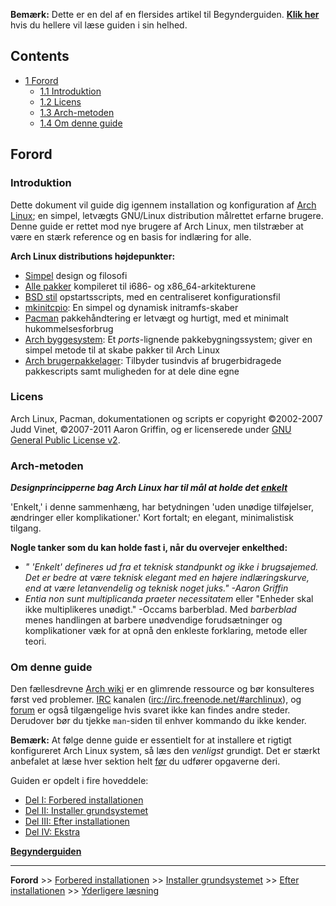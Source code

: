 **Bemærk:** Dette er en del af en flersides artikel til Begynderguiden. **[Klik her](/index.php/Beginners%27_guide_(Dansk) "Beginners' guide (Dansk)")** hvis du hellere vil læse guiden i sin helhed.

## Contents

*   [1 Forord](#Forord)
    *   [1.1 Introduktion](#Introduktion)
    *   [1.2 Licens](#Licens)
    *   [1.3 Arch-metoden](#Arch-metoden)
    *   [1.4 Om denne guide](#Om_denne_guide)

## Forord

### Introduktion

Dette dokument vil guide dig igennem installation og konfiguration af [Arch Linux](/index.php/Arch_Linux_(Dansk) "Arch Linux (Dansk)"); en simpel, letvægts GNU/Linux distribution målrettet erfarne brugere. Denne guide er rettet mod nye brugere af Arch Linux, men tilstræber at være en stærk reference og en basis for indlæring for alle.

**Arch Linux distributions højdepunkter:**

*   [Simpel](/index.php/The_Arch_Way_(Dansk) "The Arch Way (Dansk)") design og filosofi
*   [Alle pakker](https://www.archlinux.org/packages/?q=) kompileret til i686- og x86_64-arkitekturene
*   [BSD stil](/index.php?title=Arch_Boot_Process_(Dansk)&action=edit&redlink=1 "Arch Boot Process (Dansk) (page does not exist)") opstartsscripts, med en centraliseret konfigurationsfil
*   [mkinitcpio](/index.php/Mkinitcpio_(Dansk) "Mkinitcpio (Dansk)"): En simpel og dynamisk initramfs-skaber
*   [Pacman](/index.php/Pacman_(Dansk) "Pacman (Dansk)") pakkehåndtering er letvægt og hurtigt, med et minimalt hukommelsesforbrug
*   [Arch byggesystem](/index.php/Arch_Build_System_(Dansk) "Arch Build System (Dansk)"): Et *ports*-lignende pakkebygningssystem; giver en simpel metode til at skabe pakker til Arch Linux
*   [Arch brugerpakkelager](/index.php/Arch_User_Repository_(Dansk) "Arch User Repository (Dansk)"): Tilbyder tusindvis af brugerbidragede pakkescripts samt muligheden for at dele dine egne

### Licens

Arch Linux, Pacman, dokumentationen og scripts er copyright ©2002-2007 Judd Vinet, ©2007-2011 Aaron Griffin, og er licenserede under [GNU General Public License v2](http://www.gnu.org/licenses/old-licenses/gpl-2.0.html).

### Arch-metoden

***Designprincipperne bag Arch Linux har til mål at holde det [enkelt](/index.php/The_Arch_Way_(Dansk) "The Arch Way (Dansk)")***

'Enkelt,' i denne sammenhæng, har betydningen 'uden unødige tilføjelser, ændringer eller komplikationer.' Kort fortalt; en elegant, minimalistisk tilgang.

**Nogle tanker som du kan holde fast i, når du overvejer enkelthed:**

*   *" 'Enkelt' defineres ud fra et teknisk standpunkt og ikke i brugsøjemed. Det er bedre at være teknisk elegant med en højere indlæringskurve, end at være letanvendelig og teknisk noget juks." -Aaron Griffin*
*   *Entia non sunt multiplicanda praeter necessitatem* eller "Enheder skal ikke multiplikeres unødigt." -Occams barberblad. Med *barberblad* menes handlingen at barbere unødvendige forudsætninger og komplikationer væk for at opnå den enkleste forklaring, metode eller teori.

### Om denne guide

Den fællesdrevne [Arch wiki](/index.php/Main_page_(Dansk) "Main page (Dansk)") er en glimrende ressource og bør konsulteres først ved problemer. [IRC](https://en.wikipedia.org/wiki/IRC "wikipedia:IRC") kanalen ([irc://irc.freenode.net/#archlinux](irc://irc.freenode.net/#archlinux)), og [forum](https://bbs.archlinux.org/) er også tilgængelige hvis svaret ikke kan findes andre steder. Derudover bør du tjekke `man`-siden til enhver kommando du ikke kender.

**Bemærk:** At følge denne guide er essentielt for at installere et rigtigt konfigureret Arch Linux system, så læs den *venligst* grundigt. Det er stærkt anbefalet at læse hver sektion helt <u>før</u> du udfører opgaverne deri.

Guiden er opdelt i fire hoveddele:

*   [Del I: Forbered installationen](/index.php/Beginners%27_Guide/Preparation_(Dansk)#Forbered_installationen "Beginners' Guide/Preparation (Dansk)")
*   [Del II: Installer grundsystemet](/index.php/Beginners%27_Guide/Installation_(Dansk)#Installer_grundsystemet "Beginners' Guide/Installation (Dansk)")
*   [Del III: Efter installationen](/index.php?title=Beginners%27_Guide/Post-Installation_(Dansk)&action=edit&redlink=1 "Beginners' Guide/Post-Installation (Dansk) (page does not exist)")
*   [Del IV: Ekstra](/index.php?title=Beginners%27_Guide/Post-Installation_(Dansk)&action=edit&redlink=1 "Beginners' Guide/Post-Installation (Dansk) (page does not exist)")

**[Begynderguiden](/index.php/Beginners%27_Guide_(Dansk) "Beginners' Guide (Dansk)")**

* * *

**Forord** >> [Forbered installationen](/index.php/Beginners%27_Guide/Preparation_(Dansk) "Beginners' Guide/Preparation (Dansk)") >> [Installer grundsystemet](/index.php/Beginners%27_Guide/Installation_(Dansk) "Beginners' Guide/Installation (Dansk)") >> [Efter installationen](/index.php?title=Beginners%27_Guide/Post-Installation_(Dansk)&action=edit&redlink=1 "Beginners' Guide/Post-Installation (Dansk) (page does not exist)") >> [Yderligere læsning](/index.php?title=Beginners%27_Guide/Extra_(Dansk)&action=edit&redlink=1 "Beginners' Guide/Extra (Dansk) (page does not exist)")